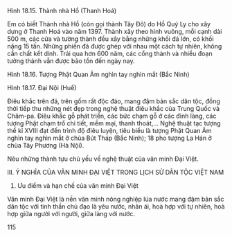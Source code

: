 Hình 18.15. Thành nhà Hồ (Thanh Hoá)

Em có biết
Thành nhà Hồ (còn gọi thành Tây Đô) do Hồ Quý Ly cho xây dựng ở Thanh Hoá vào năm 1397. Thành xây theo hình vuông, mỗi cạnh dài 500 m, các cửa và tường thành đều xây bằng những khối đá lớn, có khối nặng 15 tấn. Những phiến đá được ghép với nhau một cách tự nhiên, không cần chất kết dính. Trải qua hơn 600 năm, các cổng thành và nhiều đoạn tường thành vẫn được bảo tồn đến ngày nay.

Hình 18.16. Tượng Phật Quan Âm nghìn tay nghìn mắt (Bắc Ninh)

Hình 18.17. Đại Nội (Huế)

Điêu khắc trên đá, trên gốm rất độc đáo, mang đậm bản sắc dân tộc, đồng thời tiếp thu những nét đẹp trong nghệ thuật điêu khắc của Trung Quốc và Chăm-pa. Điêu khắc gỗ phát triển, các bức chạm gỗ ở các đình làng, các tượng Phật chạm trổ chi tiết, mềm mại, thanh thoát,... Nghệ thuật tạc tượng thế kỉ XVIII đạt đến trình độ điêu luyện, tiêu biểu là tượng Phật Quan Âm nghìn tay nghìn mắt ở chùa Bút Tháp (Bắc Ninh); 18 pho tượng La Hán ở chùa Tây Phương (Hà Nội).

Nêu những thành tựu chủ yếu về nghệ thuật của văn minh Đại Việt.

III. Ý NGHĨA CỦA VĂN MINH ĐẠI VIỆT TRONG LỊCH SỬ DÂN TỘC VIỆT NAM

1. Ưu điểm và hạn chế của văn minh Đại Việt

Văn minh Đại Việt là nền văn minh nông nghiệp lúa nước mang đậm bản sắc dân tộc với tinh thần chủ đạo là yêu nước, nhân ái, hoà hợp với tự nhiên, hoà hợp giữa người với người, giữa làng với nước.

115